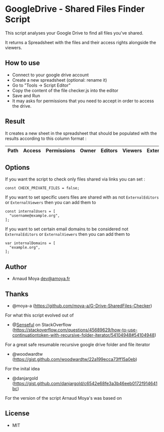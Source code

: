 # GoogleDrive - Shared Files Finder Script

This script analyses your Google Drive to find all files you've shared.

It returns a Spreadsheet with the files and their access rights alongside the viewers.

## How to use

- Connect to your google drive account
- Create a new spreadsheet (optional: rename it)
- Go to "Tools -> Script Editor"
- Copy the content of the file checker.js into the editor
- Save and Run
- It may asks for permissions that you need to accept in order to access the drive.

## Result
It creates a new sheet in the spreadsheet that should be populated with the results according to this column format :

| Path | Access | Permissions | Owner | Editors | Viewers | ExternalEditors	| ExternalViewers | Date | Size | URL | Type |
| :-: | :-: | :-: | :-: | :-: | :-: | :-: | :-: | :-: | :-: | :-: | :-: |

## Options
If you want the script to check only files shared via links you can set :
```
const CHECK_PRIVATE_FILES = false;
```

If you want to set specific users files are shared with as not `ExternalEditors` or `ExternalViewers` then you can add them to
```
const internalUsers = [
  "username@example.org",
];
```

If you want to set certain email domains to be considered not `ExternalEditors` or `ExternalViewers` then you can add them to
```
var internalDomains = [
  "example.org",
];
```

## Author
* Arnaud Moya <dev@amoya.fr>

## Thanks
* @moya-a (https://github.com/moya-a/G-Drive-SharedFiles-Checker)

For what this script evolved out of

* @[Senseful](https://stackoverflow.com/users/35690/senseful) on StackOverflow (https://stackoverflow.com/questions/45689629/how-to-use-continuationtoken-with-recursive-folder-iterator/54104948#54104948)

For a great safe resumable recursive google drive folder and file iterator

* @woodwardtw (https://gist.github.com/woodwardtw/22a199ecca73ff15a0eb)

For the inital idea

* @danjargold (https://gist.github.com/danjargold/c6542e68fe3a3b46eeb0172f914641bc)

For the version of the script Arnaud Moya's was based on



## License
* MIT
